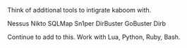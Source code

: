 Think of additional tools to intigrate kaboom with. 

Nessus
Nikto
SQLMap
Sn1per
DirBuster
GoBuster
Dirb

Continue to add to this. 
Work with Lua, Python, Ruby, Bash.
